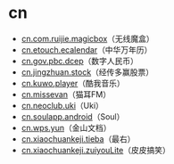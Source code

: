 # cn

- [cn.com.ruijie.magicbox](./cn.com.ruijie.magicbox/readme.md)（无线魔盒）
- [cn.etouch.ecalendar](./cn.etouch.ecalendar/readme.md)（中华万年历）
- [cn.gov.pbc.dcep](./cn.gov.pbc.dcep/readme.md)（数字人民币）
- [cn.jingzhuan.stock](./cn.jingzhuan.stock/readme.md)（经传多赢股票）
- [cn.kuwo.player](./cn.kuwo.player/readme.md)（酷我音乐）
- [cn.missevan](./cn.missevan/readme.md)（猫耳FM）
- [cn.neoclub.uki](./cn.neoclub.uki/readme.md)（Uki）
- [cn.soulapp.android](./cn.soulapp.android/readme.md)（Soul）
- [cn.wps.yun](./cn.wps.yun/readme.md)（金山文档）
- [cn.xiaochuankeji.tieba](./cn.xiaochuankeji.tieba/readme.md)（最右）
- [cn.xiaochuankeji.zuiyouLite](./cn.xiaochuankeji.zuiyouLite/readme.md)（皮皮搞笑）